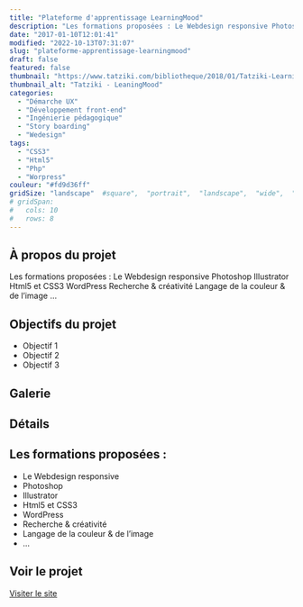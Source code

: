 ```yaml
---
title: "Plateforme d'apprentissage LearningMood"
description: "Les formations proposées : Le Webdesign responsive Photoshop Illustrator Html5 et CSS3 WordPress Recherche &amp; créativité Langage de la couleur &amp; de l&rsquo;image &#8230;"
date: "2017-01-10T12:01:41"
modified: "2022-10-13T07:31:07"
slug: "plateforme-apprentissage-learningmood"
draft: false
featured: false
thumbnail: "https://www.tatziki.com/bibliotheque/2018/01/Tatziki-LearningMood-featured.jpg"
thumbnail_alt: "Tatziki - LeaningMood"
categories:
  - "Démarche UX"
  - "Développement front-end"
  - "Ingénierie pédagogique"
  - "Story boarding"
  - "Wedesign"
tags:
  - "CSS3"
  - "Html5"
  - "Php"
  - "Worpress"
couleur: "#fd9d36ff"
gridSize: "landscape"  #square",  "portrait",  "landscape",  "wide",  "tall",  "feat",  "mini",
# gridSpan:
#   cols: 10
#   rows: 8
---
```


## À propos du projet

Les formations proposées : Le Webdesign responsive Photoshop Illustrator Html5 et CSS3 WordPress Recherche &amp; créativité Langage de la couleur &amp; de l&rsquo;image &#8230;

## Objectifs du projet

<!-- TODO: Ajouter les objectifs depuis ACF -->
- Objectif 1
- Objectif 2
- Objectif 3

## Galerie

<!-- TODO: Ajouter les images du projet -->

## Détails

## Les formations proposées :

*   Le Webdesign responsive
*   Photoshop
*   Illustrator
*   Html5 et CSS3
*   WordPress
*   Recherche & créativité
*   Langage de la couleur & de l’image
*   …

## Voir le projet

[Visiter le site](https://www.tatziki.com/plateforme-apprentissage-learningmood/)
